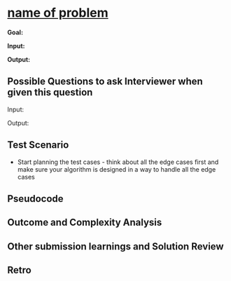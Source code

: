 # [name of problem](link)

**Goal:** 

**Input:**


**Output:**



## Possible Questions to ask Interviewer when given this question

Input: 


Output:

## Test Scenario

- Start planning the test cases - think about all the edge cases first and make sure your algorithm is designed in a way to handle all the edge cases

## Pseudocode


## Outcome and Complexity Analysis


## Other submission learnings and Solution Review

## Retro
